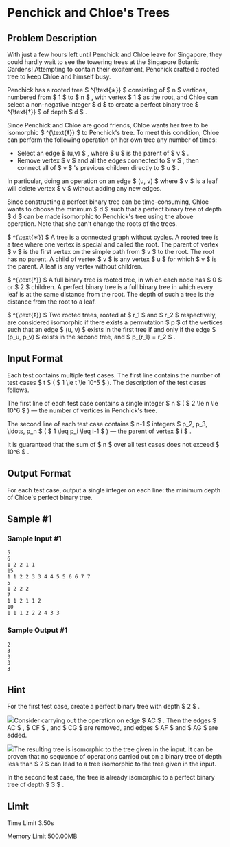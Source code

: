 # Penchick and Chloe's Trees

## Problem Description

With just a few hours left until Penchick and Chloe leave for Singapore, they could hardly wait to see the towering trees at the Singapore Botanic Gardens! Attempting to contain their excitement, Penchick crafted a rooted tree to keep Chloe and himself busy.

Penchick has a rooted tree $ ^{\text{∗}} $ consisting of $ n $ vertices, numbered from $ 1 $ to $ n $ , with vertex $ 1 $ as the root, and Chloe can select a non-negative integer $ d $ to create a perfect binary tree $ ^{\text{†}} $ of depth $ d $ .

Since Penchick and Chloe are good friends, Chloe wants her tree to be isomorphic $ ^{\text{‡}} $ to Penchick's tree. To meet this condition, Chloe can perform the following operation on her own tree any number of times:

- Select an edge $ (u,v) $ , where $ u $ is the parent of $ v $ .
- Remove vertex $ v $ and all the edges connected to $ v $ , then connect all of $ v $ 's previous children directly to $ u $ .

In particular, doing an operation on an edge $ (u, v) $ where $ v $ is a leaf will delete vertex $ v $ without adding any new edges.

Since constructing a perfect binary tree can be time-consuming, Chloe wants to choose the minimum $ d $ such that a perfect binary tree of depth $ d $ can be made isomorphic to Penchick's tree using the above operation. Note that she can't change the roots of the trees.

 $ ^{\text{∗}} $ A tree is a connected graph without cycles. A rooted tree is a tree where one vertex is special and called the root. The parent of vertex $ v $ is the first vertex on the simple path from $ v $ to the root. The root has no parent. A child of vertex $ v $ is any vertex $ u $ for which $ v $ is the parent. A leaf is any vertex without children.

 $ ^{\text{†}} $ A full binary tree is rooted tree, in which each node has $ 0 $ or $ 2 $ children. A perfect binary tree is a full binary tree in which every leaf is at the same distance from the root. The depth of such a tree is the distance from the root to a leaf.

 $ ^{\text{‡}} $ Two rooted trees, rooted at $ r_1 $ and $ r_2 $ respectively, are considered isomorphic if there exists a permutation $ p $ of the vertices such that an edge $ (u, v) $ exists in the first tree if and only if the edge $ (p_u, p_v) $ exists in the second tree, and $ p_{r_1} = r_2 $ .

## Input Format

Each test contains multiple test cases. The first line contains the number of test cases $ t $ ( $ 1 \le t \le 10^5 $ ). The description of the test cases follows.

The first line of each test case contains a single integer $ n $ ( $ 2 \le n \le 10^6 $ ) — the number of vertices in Penchick's tree.

The second line of each test case contains $ n-1 $ integers $ p_2, p_3, \ldots, p_n $ ( $ 1 \leq p_i \leq i-1 $ ) — the parent of vertex $ i $ .

It is guaranteed that the sum of $ n $ over all test cases does not exceed $ 10^6 $ .

## Output Format

For each test case, output a single integer on each line: the minimum depth of Chloe's perfect binary tree.

## Sample #1

### Sample Input #1

```
5
6
1 2 2 1 1
15
1 1 2 2 3 3 4 4 5 5 6 6 7 7
5
1 2 2 2
7
1 1 2 1 1 2
10
1 1 1 2 2 2 4 3 3
```

### Sample Output #1

```
2
3
3
3
3
```

## Hint

For the first test case, create a perfect binary tree with depth $ 2 $ .

![](https://cdn.luogu.com.cn/upload/vjudge_pic/CF2031E/e91ccc3a739022ed51b0a0b070292d9958cdb561.png)Consider carrying out the operation on edge $ AC $ . Then the edges $ AC $ , $ CF $ , and $ CG $ are removed, and edges $ AF $ and $ AG $ are added.

![](https://cdn.luogu.com.cn/upload/vjudge_pic/CF2031E/24d2d655f99a7cc709aa4c58740a403023e2b73b.png)The resulting tree is isomorphic to the tree given in the input. It can be proven that no sequence of operations carried out on a binary tree of depth less than $ 2 $ can lead to a tree isomorphic to the tree given in the input.

In the second test case, the tree is already isomorphic to a perfect binary tree of depth $ 3 $ .

## Limit



Time Limit
3.50s

Memory Limit
500.00MB